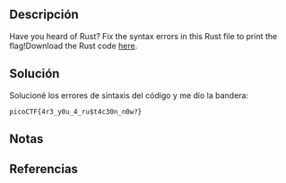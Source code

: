 ## Descripción
Have you heard of Rust? Fix the syntax errors in this Rust file to print the flag!Download the Rust code [here](https://challenge-files.picoctf.net/c_verbal_sleep/3f0e13f541928f420d9c8c96b06d4dbf7b2fa18b15adbd457108e8c80a1f5883/fixme1.tar.gz).
## Solución
Solucioné los errores de sintaxis del código y me dio la bandera:
```
picoCTF{4r3_y0u_4_ru$t4c30n_n0w?}
``` 
## Notas
## Referencias
